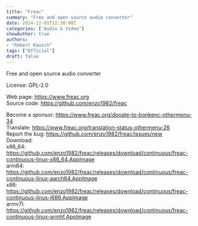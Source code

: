 ```yaml
---
title: "Freac"
summary: "Free and open source audio converter"
date: 2024-12-01T22:30:00Z
categories: ["Audio & Video"]
showAuthor: true
authors:
- "Robert Kausch"
tags: ["Official"]
draft: false
---
```


Free and open source audio converter

License: GPL-2.0

Web page: <https://www.freac.org>  
Source code: <https://github.com/enzo1982/freac>

Become a sponsor: <https://www.freac.org/donate-to-bonkenc-othermenu-34>  
Translate: <https://www.freac.org/translation-status-othermenu-26>  
Report the bug: <https://github.com/enzo1982/freac/issues/new>  
Download:  
            x86_64: <https://github.com/enzo1982/freac/releases/download/continuous/freac-continuous-linux-x86_64.AppImage>  
            arm64: <https://github.com/enzo1982/freac/releases/download/continuous/freac-continuous-linux-aarch64.AppImage>  
            x86: <https://github.com/enzo1982/freac/releases/download/continuous/freac-continuous-linux-i686.AppImage>  
            armv7l: <https://github.com/enzo1982/freac/releases/download/continuous/freac-continuous-linux-armhf.AppImage>
